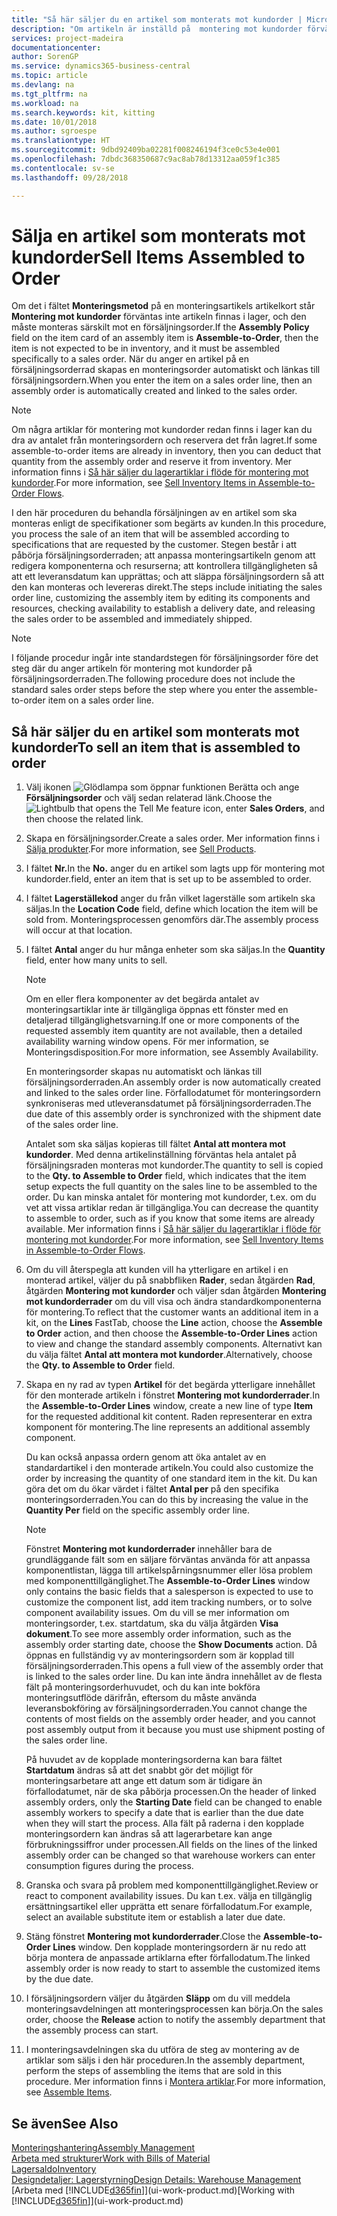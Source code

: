 ```yaml
---
title: "Så här säljer du en artikel som monterats mot kundorder | Microsoft Docs"
description: "Om artikeln är inställd på  montering mot kundorder förväntas inte artikeln finnas i lager, och den måste monteras särskilt mot en försäljningsorder. När du anger en artikel på en försäljningsorderrad skapas en monteringsorder automatiskt och länkas till försäljningsordern."
services: project-madeira
documentationcenter: 
author: SorenGP
ms.service: dynamics365-business-central
ms.topic: article
ms.devlang: na
ms.tgt_pltfrm: na
ms.workload: na
ms.search.keywords: kit, kitting
ms.date: 10/01/2018
ms.author: sgroespe
ms.translationtype: HT
ms.sourcegitcommit: 9dbd92409ba02281f008246194f3ce0c53e4e001
ms.openlocfilehash: 7dbdc368350687c9ac8ab78d13312aa059f1c385
ms.contentlocale: sv-se
ms.lasthandoff: 09/28/2018

---
```

# <a name="sell-items-assembled-to-order"></a><span data-ttu-id="8f62e-104">Sälja en artikel som monterats mot kundorder</span><span class="sxs-lookup"><span data-stu-id="8f62e-104">Sell Items Assembled to Order</span></span>
<span data-ttu-id="8f62e-105">Om det i fältet **Monteringsmetod** på en monteringsartikels artikelkort står **Montering mot kundorder** förväntas inte artikeln finnas i lager, och den måste monteras särskilt mot en försäljningsorder.</span><span class="sxs-lookup"><span data-stu-id="8f62e-105">If the **Assembly Policy** field on the item card of an assembly item is **Assemble-to-Order**, then the item is not expected to be in inventory, and it must be assembled specifically to a sales order.</span></span> <span data-ttu-id="8f62e-106">När du anger en artikel på en försäljningsorderrad skapas en monteringsorder automatiskt och länkas till försäljningsordern.</span><span class="sxs-lookup"><span data-stu-id="8f62e-106">When you enter the item on a sales order line, then an assembly order is automatically created and linked to the sales order.</span></span>  

> [!NOTE]  
>  <span data-ttu-id="8f62e-107">Om några artiklar för montering mot kundorder redan finns i lager kan du dra av antalet från monteringsordern och reservera det från lagret.</span><span class="sxs-lookup"><span data-stu-id="8f62e-107">If some assemble-to-order items are already in inventory, then you can deduct that quantity from the assembly order and reserve it from inventory.</span></span> <span data-ttu-id="8f62e-108">Mer information finns i [Så här säljer du lagerartiklar i flöde för montering mot kundorder](assembly-how-to-sell-assemble-to-order-items-and-inventory-items-together.md).</span><span class="sxs-lookup"><span data-stu-id="8f62e-108">For more information, see [Sell Inventory Items in Assemble-to-Order Flows](assembly-how-to-sell-assemble-to-order-items-and-inventory-items-together.md).</span></span>  

<span data-ttu-id="8f62e-109">I den här proceduren du behandla försäljningen av en artikel som ska monteras enligt de specifikationer som begärts av kunden.</span><span class="sxs-lookup"><span data-stu-id="8f62e-109">In this procedure, you process the sale of an item that will be assembled according to specifications that are requested by the customer.</span></span> <span data-ttu-id="8f62e-110">Stegen består i att påbörja försäljningsorderraden; att anpassa monteringsartikeln genom att redigera komponenterna och resurserna; att kontrollera tillgängligheten så att ett leveransdatum kan upprättas; och att släppa försäljningsordern så att den kan monteras och levereras direkt.</span><span class="sxs-lookup"><span data-stu-id="8f62e-110">The steps include initiating the sales order line, customizing the assembly item by editing its components and resources, checking availability to establish a delivery date, and releasing the sales order to be assembled and immediately shipped.</span></span>  

> [!NOTE]  
>  <span data-ttu-id="8f62e-111">I följande procedur ingår inte standardstegen för försäljningsorder före det steg där du anger artikeln för montering mot kundorder på försäljningsorderraden.</span><span class="sxs-lookup"><span data-stu-id="8f62e-111">The following procedure does not include the standard sales order steps before the step where you enter the assemble-to-order item on a sales order line.</span></span>  

## <a name="to-sell-an-item-that-is-assembled-to-order"></a><span data-ttu-id="8f62e-112">Så här säljer du en artikel som monterats mot kundorder</span><span class="sxs-lookup"><span data-stu-id="8f62e-112">To sell an item that is assembled to order</span></span>  
1.  <span data-ttu-id="8f62e-113">Välj ikonen ![Glödlampa som öppnar funktionen Berätta](media/ui-search/search_small.png "Glödlampa som öppnar funktionen Berätta") och ange **Försäljningsorder** och välj sedan relaterad länk.</span><span class="sxs-lookup"><span data-stu-id="8f62e-113">Choose the ![Lightbulb that opens the Tell Me feature](media/ui-search/search_small.png "Tell me what you want to do") icon, enter **Sales Orders**, and then choose the related link.</span></span>  
2.  <span data-ttu-id="8f62e-114">Skapa en försäljningsorder.</span><span class="sxs-lookup"><span data-stu-id="8f62e-114">Create a sales order.</span></span> <span data-ttu-id="8f62e-115">Mer information finns i [Sälja produkter](sales-how-sell-products.md).</span><span class="sxs-lookup"><span data-stu-id="8f62e-115">For more information, see [Sell Products](sales-how-sell-products.md).</span></span>  
3.  <span data-ttu-id="8f62e-116">I fältet **Nr.**</span><span class="sxs-lookup"><span data-stu-id="8f62e-116">In the **No.**</span></span> <span data-ttu-id="8f62e-117">anger du en artikel som lagts upp för montering mot kundorder.</span><span class="sxs-lookup"><span data-stu-id="8f62e-117">field, enter an item that is set up to be assembled to order.</span></span>  
4.  <span data-ttu-id="8f62e-118">I fältet **Lagerställekod** anger du från vilket lagerställe som artikeln ska säljas.</span><span class="sxs-lookup"><span data-stu-id="8f62e-118">In the **Location Code** field, define which location the item will be sold from.</span></span> <span data-ttu-id="8f62e-119">Monteringsprocessen genomförs där.</span><span class="sxs-lookup"><span data-stu-id="8f62e-119">The assembly process will occur at that location.</span></span>  
5.  <span data-ttu-id="8f62e-120">I fältet **Antal** anger du hur många enheter som ska säljas.</span><span class="sxs-lookup"><span data-stu-id="8f62e-120">In the **Quantity** field, enter how many units to sell.</span></span>  

    > [!NOTE]  
    >  <span data-ttu-id="8f62e-121">Om en eller flera komponenter av det begärda antalet av monteringsartiklar inte är tillgängliga öppnas ett fönster med en detaljerad tillgänglighetsvarning.</span><span class="sxs-lookup"><span data-stu-id="8f62e-121">If one or more components of the requested assembly item quantity are not available, then a detailed availability warning window opens.</span></span> <span data-ttu-id="8f62e-122">För mer information, se Monteringsdisposition.</span><span class="sxs-lookup"><span data-stu-id="8f62e-122">For more information, see Assembly Availability.</span></span>  

    <span data-ttu-id="8f62e-123">En monteringsorder skapas nu automatiskt och länkas till försäljningsorderraden.</span><span class="sxs-lookup"><span data-stu-id="8f62e-123">An assembly order is now automatically created and linked to the sales order line.</span></span> <span data-ttu-id="8f62e-124">Förfallodatumet för monteringsordern synkroniseras med utleveransdatumet på försäljningsorderraden.</span><span class="sxs-lookup"><span data-stu-id="8f62e-124">The due date of this assembly order is synchronized with the shipment date of the sales order line.</span></span>  

    <span data-ttu-id="8f62e-125">Antalet som ska säljas kopieras till fältet **Antal att montera mot kundorder**. Med denna artikelinställning förväntas hela antalet på försäljningsraden monteras mot kundorder.</span><span class="sxs-lookup"><span data-stu-id="8f62e-125">The quantity to sell is copied to the **Qty. to Assemble to Order** field, which indicates that the item setup expects the full quantity on the sales line to be assembled to the order.</span></span> <span data-ttu-id="8f62e-126">Du kan minska antalet för montering mot kundorder, t.ex. om du vet att vissa artiklar redan är tillgängliga.</span><span class="sxs-lookup"><span data-stu-id="8f62e-126">You can decrease the quantity to assemble to order, such as if you know that some items are already available.</span></span> <span data-ttu-id="8f62e-127">Mer information finns i [Så här säljer du lagerartiklar i flöde för montering mot kundorder](assembly-how-to-sell-inventory-items-in-assemble-to-order-flows.md).</span><span class="sxs-lookup"><span data-stu-id="8f62e-127">For more information, see [Sell Inventory Items in Assemble-to-Order Flows](assembly-how-to-sell-inventory-items-in-assemble-to-order-flows.md).</span></span>  

6.  <span data-ttu-id="8f62e-128">Om du vill återspegla att kunden vill ha ytterligare en artikel i en monterad artikel, väljer du på snabbfliken **Rader**, sedan åtgärden **Rad**, åtgärden **Montering mot kundorder** och väljer sdan åtgärden **Montering mot kundorderrader** om du vill visa och ändra standardkomponenterna för montering.</span><span class="sxs-lookup"><span data-stu-id="8f62e-128">To reflect that the customer wants an additional item in a kit, on the **Lines** FastTab, choose the **Line** action, choose the **Assemble to Order** action, and then choose the **Assemble-to-Order Lines** action to view and change the standard assembly components.</span></span> <span data-ttu-id="8f62e-129">Alternativt kan du välja fältet **Antal att montera mot kundorder**.</span><span class="sxs-lookup"><span data-stu-id="8f62e-129">Alternatively, choose the **Qty. to Assemble to Order** field.</span></span>  
7.  <span data-ttu-id="8f62e-130">Skapa en ny rad av typen **Artikel** för det begärda ytterligare innehållet för den monterade artikeln i fönstret **Montering mot kundorderrader**.</span><span class="sxs-lookup"><span data-stu-id="8f62e-130">In the **Assemble-to-Order Lines** window, create a new line of type **Item** for the requested additional kit content.</span></span> <span data-ttu-id="8f62e-131">Raden representerar en extra komponent för montering.</span><span class="sxs-lookup"><span data-stu-id="8f62e-131">The line represents an additional assembly component.</span></span>  

    <span data-ttu-id="8f62e-132">Du kan också anpassa ordern genom att öka antalet av en standardartikel i den monterade artikeln.</span><span class="sxs-lookup"><span data-stu-id="8f62e-132">You could also customize the order by increasing the quantity of one standard item in the kit.</span></span> <span data-ttu-id="8f62e-133">Du kan göra det om du ökar värdet i fältet **Antal per** på den specifika monteringsorderraden.</span><span class="sxs-lookup"><span data-stu-id="8f62e-133">You can do this by increasing the value in the **Quantity Per** field on the specific assembly order line.</span></span>  

    > [!NOTE]  
    >  <span data-ttu-id="8f62e-134">Fönstret **Montering mot kundorderrader** innehåller bara de grundläggande fält som en säljare förväntas använda för att anpassa komponentlistan, lägga till artikelspårningsnummer eller lösa problem med komponenttillgänglighet.</span><span class="sxs-lookup"><span data-stu-id="8f62e-134">The **Assemble-to-Order Lines** window only contains the basic fields that a salesperson is expected to use to customize the component list, add item tracking numbers, or to solve component availability issues.</span></span> <span data-ttu-id="8f62e-135">Om du vill se mer information om monteringsorder, t.ex. startdatum, ska du välja åtgärden **Visa dokument**.</span><span class="sxs-lookup"><span data-stu-id="8f62e-135">To see more assembly order information, such as the assembly order starting date, choose the **Show Documents** action.</span></span> <span data-ttu-id="8f62e-136">Då öppnas en fullständig vy av monteringsordern som är kopplad till försäljningsorderraden.</span><span class="sxs-lookup"><span data-stu-id="8f62e-136">This opens a full view of the assembly order that is linked to the sales order line.</span></span> <span data-ttu-id="8f62e-137">Du kan inte ändra innehållet av de flesta fält på monteringsorderhuvudet, och du kan inte bokföra monteringsutflöde därifrån, eftersom du måste använda leveransbokföring av försäljningsorderraden.</span><span class="sxs-lookup"><span data-stu-id="8f62e-137">You cannot change the contents of most fields on the assembly order header, and you cannot post assembly output from it because you must use shipment posting of the sales order line.</span></span>  
    >   
    >  <span data-ttu-id="8f62e-138">På huvudet av de kopplade monteringsorderna kan bara fältet **Startdatum** ändras så att det snabbt gör det möjligt för monteringsarbetare att ange ett datum som är tidigare än förfallodatumet, när de ska påbörja processen.</span><span class="sxs-lookup"><span data-stu-id="8f62e-138">On the header of linked assembly orders, only the **Starting Date** field can be changed to enable assembly workers to specify a date that is earlier than the due date when they will start the process.</span></span> <span data-ttu-id="8f62e-139">Alla fält på raderna i den kopplade monteringsordern kan ändras så att lagerarbetare kan ange förbrukningssiffror under processen.</span><span class="sxs-lookup"><span data-stu-id="8f62e-139">All fields on the lines of the linked assembly order can be changed so that warehouse workers can enter consumption figures during the process.</span></span>  

8.  <span data-ttu-id="8f62e-140">Granska och svara på problem med komponenttillgänglighet.</span><span class="sxs-lookup"><span data-stu-id="8f62e-140">Review or react to component availability issues.</span></span> <span data-ttu-id="8f62e-141">Du kan t.ex. välja en tillgänglig ersättningsartikel eller upprätta ett senare förfallodatum.</span><span class="sxs-lookup"><span data-stu-id="8f62e-141">For example, select an available substitute item or establish a later due date.</span></span>  
9. <span data-ttu-id="8f62e-142">Stäng fönstret **Montering mot kundorderrader**.</span><span class="sxs-lookup"><span data-stu-id="8f62e-142">Close the **Assemble-to-Order Lines** window.</span></span> <span data-ttu-id="8f62e-143">Den kopplade monteringsordern är nu redo att börja montera de anpassade artiklarna efter förfallodatum.</span><span class="sxs-lookup"><span data-stu-id="8f62e-143">The linked assembly order is now ready to start to assemble the customized items by the due date.</span></span>  
10. <span data-ttu-id="8f62e-144">I försäljningsordern väljer du åtgärden **Släpp** om du vill meddela monteringsavdelningen att monteringsprocessen kan börja.</span><span class="sxs-lookup"><span data-stu-id="8f62e-144">On the sales order, choose the **Release** action to notify the assembly department that the assembly process can start.</span></span>  
11. <span data-ttu-id="8f62e-145">I monteringsavdelningen ska du utföra de steg av montering av de artiklar som säljs i den här proceduren.</span><span class="sxs-lookup"><span data-stu-id="8f62e-145">In the assembly department, perform the steps of assembling the items that are sold in this procedure.</span></span> <span data-ttu-id="8f62e-146">Mer information finns i [Montera artiklar](assembly-how-to-assemble-items.md).</span><span class="sxs-lookup"><span data-stu-id="8f62e-146">For more information, see [Assemble Items](assembly-how-to-assemble-items.md).</span></span>  

## <a name="see-also"></a><span data-ttu-id="8f62e-147">Se även</span><span class="sxs-lookup"><span data-stu-id="8f62e-147">See Also</span></span>  
[<span data-ttu-id="8f62e-148">Monteringshantering</span><span class="sxs-lookup"><span data-stu-id="8f62e-148">Assembly Management</span></span>](assembly-assemble-items.md)  
[<span data-ttu-id="8f62e-149">Arbeta med strukturer</span><span class="sxs-lookup"><span data-stu-id="8f62e-149">Work with Bills of Material</span></span>](inventory-how-work-BOMs.md)  
[<span data-ttu-id="8f62e-150">Lagersaldo</span><span class="sxs-lookup"><span data-stu-id="8f62e-150">Inventory</span></span>](inventory-manage-inventory.md)  
[<span data-ttu-id="8f62e-151">Designdetaljer: Lagerstyrning</span><span class="sxs-lookup"><span data-stu-id="8f62e-151">Design Details: Warehouse Management</span></span>](design-details-warehouse-management.md)  
<span data-ttu-id="8f62e-152">[Arbeta med [!INCLUDE[d365fin](includes/d365fin_md.md)]](ui-work-product.md)</span><span class="sxs-lookup"><span data-stu-id="8f62e-152">[Working with [!INCLUDE[d365fin](includes/d365fin_md.md)]](ui-work-product.md)</span></span>

